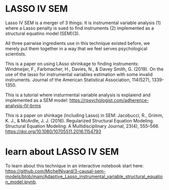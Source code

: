 # LASSO IV SEM

Lasso IV SEM is a merger of 3 things: It is instrumental variable analysis (1) where a Lasso penalty is sued to find instruments (2) implemented as a structural equatino model (SEM)(3).

All three pairwise ingredients use in this technique existed before, we merely put them together in a way that we feel serves psychological scientists. 

This is a paper on using LAsso shrinkage to finding instruments: Windmeijer, F., Farbmacher, H., Davies, N., & Davey Smith, G. (2019). On the use of the lasso for instrumental variables estimation with some invalid instruments. Journal of the American Statistical Association, 114(527), 1339-1350.

This is a tutorial where insturmental variable analysis is explaiend and implemented as a SEM model: https://rpsychologist.com/adherence-analysis-IV-brms

This is a paper on shinkage (including Lasso) in SEM: Jacobucci, R., Grimm, K. J., & McArdle, J. J. (2016). Regularized Structural Equation Modeling. Structural Equation Modeling: A Multidisciplinary Journal, 23(4), 555–566. https://doi.org/10.1080/10705511.2016.1154793


# learn about LASSO IV SEM

To learn about this technique in an interactive notebook start here: https://github.com/MichelNivard/3-causal-sem-models/blob/main/Adaptive_Lasso_instrumental_variable_structural_equation_model.ipynb. 
